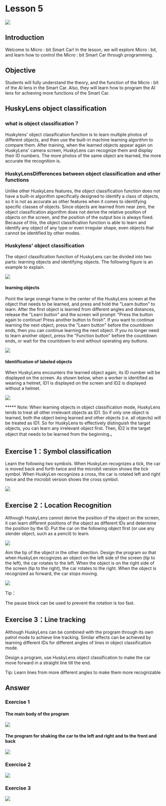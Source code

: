 # Lesson 5
![](pic/5/5_1.png)

## Introduction
<P>
Welcome to Micro : bit Smart Car! In the lesson, we will explore Micro : bit, and learn how to control the Micro : bit Smart Car through programming.
<P>

## Objective
<P>
Students will fully understand the theory, and the function of the Micro : bit of the AI lens in the Smart Car. Also, they will learn how to program the AI lens for achieving more functions of the Smart Car.
<P>

## HuskyLens object classification
### what is object classification？
<P>
Huskylens' object classification function is to learn multiple photos of different objects, and then use the built-in machine learning algorithm to compare them. After training, when the learned objects appear again on HuskyLens' camera screen, HuskyLens can recognize them and display their ID numbers. The more photos of the same object are learned, the more accurate the recognition is.
<P>

### HuskyLensDifferences between object classification and other functions
<P>
Unlike other HuskyLens features, the object classification function does not have a built-in algorithm specifically designed to identify a class of objects, so it is not as accurate as other features when it comes to identifying specific classes of objects. Since objects are learned from near zero, the object classification algorithm does not derive the relative position of objects on the screen, and the position of the output box is always fixed. Because of this, the object classification function is able to learn and identify any object of any type or even irregular shape, even objects that cannot be identified by other modes.
<P>

### Huskylens' object classification
<P>
The object classification function of HuskyLens can be divided into two parts: learning objects and identifying objects. The following figure is an example to explain.
<P>

![](pic/5/5_2.png)

#### learning objects
<P>
Point the large orange frame in the center of the HuskyLens screen at the object that needs to be learned, and press and hold the "Learn button" to learn. After the first object is learned from different angles and distances, release the "Learn button" and the screen will prompt: "Press the button again to continue! Press another button to finish". If you want to continue learning the next object, press the "Learn button" before the countdown ends, then you can continue learning the next object. If you no longer need to learn another object, press the "Function button" before the countdown ends, or wait for the countdown to end without operating any buttons.
<P>

![](pic/5/5_3.png)

#### Identification of labeled objects
<P>
When HuskyLens encounters the learned object again, its ID number will be displayed on the screen. As shown below, when a worker is identified as wearing a helmet, ID1 is displayed on the screen and ID2 is displayed without a helmet.
<P>

![](pic/5/5_4.png)
<P>
***** Note: When learning objects in object classification mode, HuskyLens tends to treat all other irrelevant objects as ID1. So if only one object is learned, both the object being learned and other objects (i.e. all objects) will be treated as ID1. So for HuskyLens to effectively distinguish the target objects, you can learn any irrelevant object first. Then, ID2 is the target object that needs to be learned from the beginning.。
<P>

## Exercise 1：Symbol classification
<P>
Learn the following two symbols. When HuskyLen recognizes a tick, the car is moved back and forth twice and the microbit version shows the tick symbol. When HuskyLen recognizes a cross, the car is rotated left and right twice and the microbit version shows the cross symbol.
<P>		 	

![](pic/5/5_5.png)

## Exercise 2：Location Recognition
<P>
Although HuskyLens cannot derive the position of the object on the screen, it can learn different positions of the object as different IDs and determine the position by the ID. Put the car on the following object first (or use any slender object, such as a pencil) to learn.
<P>

![](pic/5/5_6.png)
<P> 
Aim the tip of the object in the other direction. Design the program so that when HuskyLen recognizes an object on the left side of the screen (tip to the left), the car rotates to the left. When the object is on the right side of the screen (tip to the right), the car rotates to the right. When the object is recognized as forward, the car stops moving.
<P>

![](pic/5/5_7.png)
<P>
Tip：
<P>
<P>
The pause block can be used to prevent the rotation is too fast. 
<P>

## Exercise 3：Line tracking
<P>
Although HuskyLens can be combined with the program through its own patrol mode to achieve line tracking. Similar effects can be achieved by learning different IDs for different angles of lines in object classification mode.
<P>
<P>
Design a program, use HuskyLens object classification to make the car move forward in a straight line till the end.
<P>
<P>
Tip: Learn lines from more different angles to make them more recognizable
<P>

## Answer
### Exercise 1
#### The main body of the program
![](pic/5/5_8.png)

#### The program for shaking the car to the left and right and to the front and back
![](pic/5/5_9.png)

### Exercise 2
![](pic/5/5_10.png)

### Exercise 3
![](pic/5/5_11.png)
